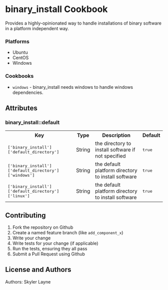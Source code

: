 # binary_install Cookbook

Provides a highly-opinionated way to handle installations of binary software in
a platform independent way.

### Platforms

- Ubuntu
- CentOS
- Windows

### Cookbooks

- `windows` - binary_install needs windows to handle windows dependencies.

## Attributes

### binary_install::default

<table>
  <tr>
    <th>Key</th>
    <th>Type</th>
    <th>Description</th>
    <th>Default</th>
  </tr>
  <tr>
    <td><tt>['binary_install']['default_directory']</tt></td>
    <td>String</td>
    <td>the directory to install software if not specified</td>
    <td><tt>true</tt></td>
  </tr>
  <tr>
    <td><tt>['binary_install']['default_directory']['windows']</tt></td>
    <td>String</td>
    <td>the default platform directory to install software</td>
    <td><tt>true</tt></td>
  </tr>
  <tr>
    <td><tt>['binary_install']['default_directory']['linux']</tt></td>
    <td>String</td>
    <td>the default platform directory to install software</td>
    <td><tt>true</tt></td>
  </tr>
</table>

## Contributing

1. Fork the repository on Github
2. Create a named feature branch (like `add_component_x`)
3. Write your change
4. Write tests for your change (if applicable)
5. Run the tests, ensuring they all pass
6. Submit a Pull Request using Github

## License and Authors

Authors: Skyler Layne

